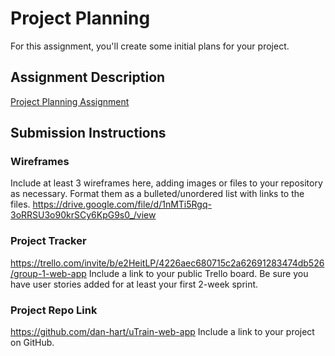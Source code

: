 # Project Planning
For this assignment, you'll create some initial plans for your project.

## Assignment Description
[Project Planning Assignment](https://education.launchcode.org/liftoff/modules/assignments/project-planning)

## Submission Instructions

### Wireframes

Include at least 3 wireframes here, adding images or files to your repository as necessary. Format them as a bulleted/unordered list with links to the files.
https://drive.google.com/file/d/1nMTi5Rgq-3oRRSU3o90krSCy6KpG9s0_/view

### Project Tracker
https://trello.com/invite/b/e2HeitLP/4226aec680715c2a62691283474db526/group-1-web-app
Include a link to your public Trello board. Be sure you have user stories added for at least your first 2-week sprint.

### Project Repo Link
https://github.com/dan-hart/uTrain-web-app
Include a link to your project on GitHub.

